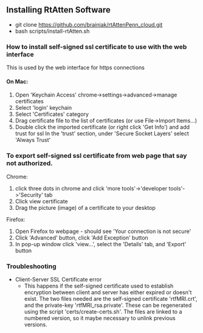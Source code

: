 ## Installing RtAtten Software ##
- git clone https://github.com/brainiak/rtAttenPenn_cloud.git
- bash scripts/install-rtAtten.sh

### How to install self-signed ssl certificate to use with the web interface
This is used by the web interface for https connections<br>

#### On Mac:
1. Open 'Keychain Access'
  chrome->settings->advanced->manage certificates
2. Select 'login' keychain
3. Select 'Certificates' category
4. Drag certificate file to the list of certificates (or use File->Import Items...)
5. Double click the imported certificate (or right click 'Get Info') and add trust for ssl
  In the 'trust' section, under 'Secure Socket Layers' select 'Always Trust'

### To export self-signed ssl certificate from web page that say not authorized.
Chrome:
1. click three dots in chrome and click 'more tools'->'developer tools'->'Security' tab
2. Click view certificate
3. Drag the picture (image) of a certificate to your desktop

Firefox:
1. Open Firefox to webpage - should see 'Your connection is not secure'
2. Click 'Advanced' button, click 'Add Exception' button
3. In pop-up window click 'view...', select the 'Details' tab, and 'Export' button




### Troubleshooting
- Client-Server SSL Certificate error
    - This happens if the self-signed certificate used to establish encryption between client and server has either expired or doesn't exist. The two files needed are the self-signed certificate 'rtfMRI.crt', and the private-key 'rtfMRI_rsa.private'. These can be regenerated using the script 'certs/create-certs.sh'. The files are linked to a numbered version, so it maybe necessary to unlink previous versions.
